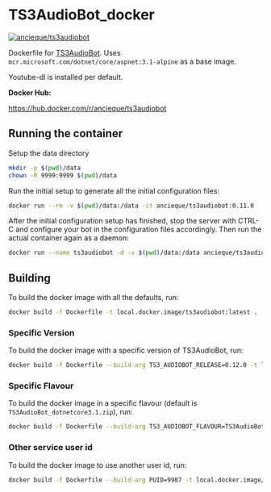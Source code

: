 # TS3AudioBot_docker

[![ancieque/ts3audiobot](https://img.shields.io/docker/pulls/ancieque/ts3audiobot)](https://hub.docker.com/r/ancieque/ts3audiobot)

Dockerfile for [TS3AudioBot](https://github.com/Splamy/TS3AudioBot).
Uses `mcr.microsoft.com/dotnet/core/aspnet:3.1-alpine` as a base image.

Youtube-dl is installed per default.

**Docker Hub:**

https://hub.docker.com/r/ancieque/ts3audiobot

## Running the container

Setup the data directory

```bash
mkdir -p $(pwd)/data
chown -R 9999:9999 $(pwd)/data
```

Run the initial setup to generate all the initial configuration files:

```bash
docker run --rm -v $(pwd)/data:/data -it ancieque/ts3audiobot:0.11.0
```

After the initial configuration setup has finished, stop the server with CTRL-C and 
configure your bot in the configuration files accordingly. Then run the actual container again as a daemon:

```bash
docker run --name ts3audiobot -d -v $(pwd)/data:/data ancieque/ts3audiobot:0.11.0
```

## Building

To build the docker image with all the defaults, run:

```bash
docker build -f Dockerfile -t local.docker.image/ts3audiobot:latest .
```

### Specific Version

To build the docker image with a specific version of TS3AudioBot, run:

```bash
docker build -f Dockerfile --build-arg TS3_AUDIOBOT_RELEASE=0.12.0 -t local.docker.image/ts3audiobot:0.11.0 .
```

### Specific Flavour

To build the docker image in a specific flavour (default is `TS3AudioBot_dotnetcore3.1.zip`), run:

```bash
docker build -f Dockerfile --build-arg TS3_AUDIOBOT_FLAVOUR=TS3AudioBot_dotnetcore3.1.zip -t local.docker.image/ts3audiobot:0.11.0 .
```

### Other service user id

To build the docker image to use another user id, run:

```bash
docker build -f Dockerfile --build-arg PUID=9987 -t local.docker.image/ts3audiobot:0.11.0 .
```
